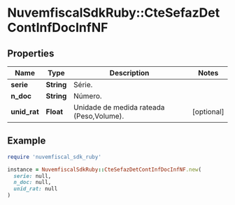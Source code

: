 # NuvemfiscalSdkRuby::CteSefazDetContInfDocInfNF

## Properties

| Name | Type | Description | Notes |
| ---- | ---- | ----------- | ----- |
| **serie** | **String** | Série. |  |
| **n_doc** | **String** | Número. |  |
| **unid_rat** | **Float** | Unidade de medida rateada (Peso,Volume). | [optional] |

## Example

```ruby
require 'nuvemfiscal_sdk_ruby'

instance = NuvemfiscalSdkRuby::CteSefazDetContInfDocInfNF.new(
  serie: null,
  n_doc: null,
  unid_rat: null
)
```

